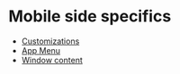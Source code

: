# Mobile side specifics

* [Customizations](ee7-2-3-customizations/)
* [App Menu](ee7-2-4-app-menu.md)
* [Window content](ee7-2-5-window-content/)

